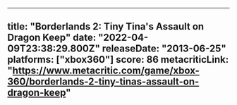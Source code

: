 
---
title: "Borderlands 2: Tiny Tina's Assault on Dragon Keep"
date: "2022-04-09T23:38:29.800Z"
releaseDate: "2013-06-25"
platforms: ["xbox360"]
score: 86
metacriticLink: "https://www.metacritic.com/game/xbox-360/borderlands-2-tiny-tinas-assault-on-dragon-keep"
---
